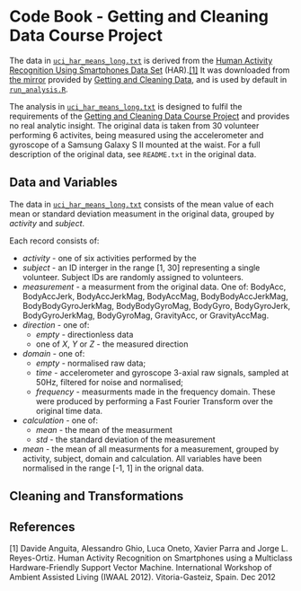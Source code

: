 # Code Book - Getting and Cleaning Data Course Project

The data in [`uci_har_means_long.txt`](https://github.com/jamesgorman2/GetDataCourseProject/blob/master/uci_har_means_long.txt)
is derived from the [Human Activity Recognition Using Smartphones Data Set](http://archive.ics.uci.edu/ml/datasets/Human+Activity+Recognition+Using+Smartphones)
(HAR).[[1]](#ref1) It was downloaded from [the mirror](http://d396qusza40orc.cloudfront.net/getdata%2Fprojectfiles%2FUCI%20HAR%20Dataset.zip)
provided by [Getting and Cleaning Data](https://class.coursera.org/getdata-009/), and is used by default in
[`run_analysis.R`](https://github.com/jamesgorman2/GetDataCourseProject/blob/master/run_analysis.R).

The analysis in [`uci_har_means_long.txt`](https://github.com/jamesgorman2/GetDataCourseProject/blob/master/uci_har_means_long.txt)
is designed to fulfil the requirements of the
[Getting and Cleaning Data Course Project](https://class.coursera.org/getdata-009/human_grading/view/courses/972587/assessments/3)
and provides no real analytic insight.
The original data is taken from 30 volunteer performing 6 activites, being measured using the accelerometer and gyroscope of a
Samsung Galaxy S II mounted at the waist. For a full description of the original data, see `README.txt` in the original data.

## Data and Variables

The data in [`uci_har_means_long.txt`](https://github.com/jamesgorman2/GetDataCourseProject/blob/master/uci_har_means_long.txt)
consists of the mean value of each mean or standard deviation measument in the original data, grouped by _activity_ and _subject_.

Each record consists of:

* *activity* - one of six activities performed by the 
* *subject* - an ID interger in the range [1, 30] representing a single volunteer. Subject IDs are randomly assigned to volunteers.
* *measurement* - a measurment from the original data. One of: BodyAcc, BodyAccJerk, BodyAccJerkMag, BodyAccMag, BodyBodyAccJerkMag, 
  BodyBodyGyroJerkMag, BodyBodyGyroMag, BodyGyro, BodyGyroJerk, BodyGyroJerkMag, BodyGyroMag, GravityAcc, or GravityAccMag.
* *direction* - one of:
    * _empty_ - directionless data
    * one of *X*, *Y* or *Z* - the measured direction
* *domain* - one of:
    * _empty_ - normalised raw data;
    * *time* - accelerometer and gyroscope 3-axial raw signals, sampled at 50Hz, filtered for noise and normalised;
    * *frequency* - measurments made in the frequency domain. These were produced by performing a Fast Fourier Transform over the
      original time data.
* *calculation* - one of:
    * *mean* - the mean of the measurment
    * *std* - the standard deviation of the measurement
* *mean* - the mean of all measurments for a measurement, grouped by activity, subject, domain and calculation. All variables have 
  been normalised in the range [-1, 1] in the orignal data.
  
## <a name="clean"/>Cleaning and Transformations



## References

<a name="ref1"/>[1] Davide Anguita, Alessandro Ghio, Luca Oneto, Xavier Parra and Jorge L. Reyes-Ortiz. Human Activity Recognition
on Smartphones using a Multiclass Hardware-Friendly Support Vector Machine. International Workshop
of Ambient Assisted Living (IWAAL 2012). Vitoria-Gasteiz, Spain. Dec 2012
